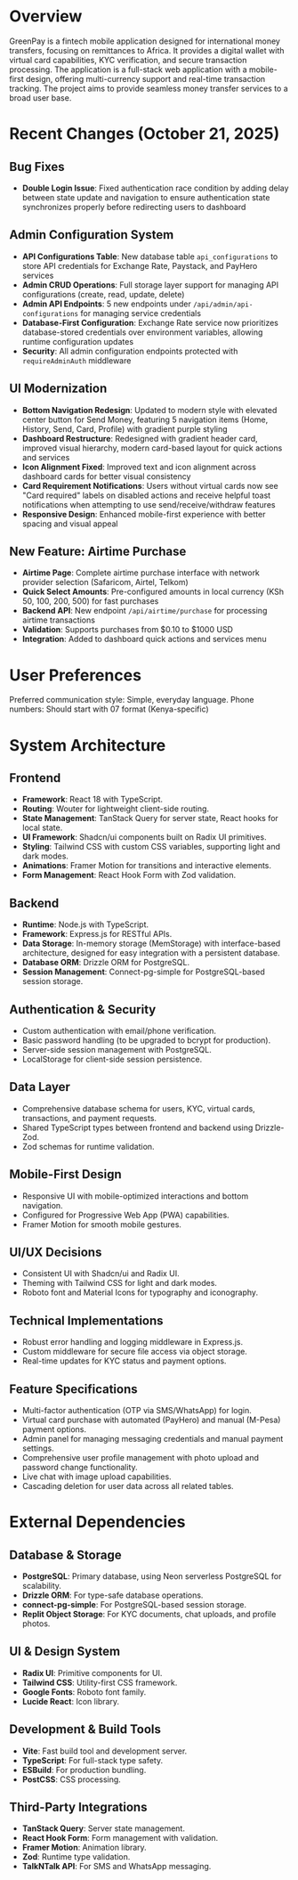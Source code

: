 # Overview

GreenPay is a fintech mobile application designed for international money transfers, focusing on remittances to Africa. It provides a digital wallet with virtual card capabilities, KYC verification, and secure transaction processing. The application is a full-stack web application with a mobile-first design, offering multi-currency support and real-time transaction tracking. The project aims to provide seamless money transfer services to a broad user base.

# Recent Changes (October 21, 2025)

## Bug Fixes
- **Double Login Issue**: Fixed authentication race condition by adding delay between state update and navigation to ensure authentication state synchronizes properly before redirecting users to dashboard

## Admin Configuration System
- **API Configurations Table**: New database table `api_configurations` to store API credentials for Exchange Rate, Paystack, and PayHero services
- **Admin CRUD Operations**: Full storage layer support for managing API configurations (create, read, update, delete)
- **Admin API Endpoints**: 5 new endpoints under `/api/admin/api-configurations` for managing service credentials
- **Database-First Configuration**: Exchange Rate service now prioritizes database-stored credentials over environment variables, allowing runtime configuration updates
- **Security**: All admin configuration endpoints protected with `requireAdminAuth` middleware

## UI Modernization
- **Bottom Navigation Redesign**: Updated to modern style with elevated center button for Send Money, featuring 5 navigation items (Home, History, Send, Card, Profile) with gradient purple styling
- **Dashboard Restructure**: Redesigned with gradient header card, improved visual hierarchy, modern card-based layout for quick actions and services
- **Icon Alignment Fixed**: Improved text and icon alignment across dashboard cards for better visual consistency
- **Card Requirement Notifications**: Users without virtual cards now see "Card required" labels on disabled actions and receive helpful toast notifications when attempting to use send/receive/withdraw features
- **Responsive Design**: Enhanced mobile-first experience with better spacing and visual appeal

## New Feature: Airtime Purchase
- **Airtime Page**: Complete airtime purchase interface with network provider selection (Safaricom, Airtel, Telkom)
- **Quick Select Amounts**: Pre-configured amounts in local currency (KSh 50, 100, 200, 500) for fast purchases
- **Backend API**: New endpoint `/api/airtime/purchase` for processing airtime transactions
- **Validation**: Supports purchases from $0.10 to $1000 USD
- **Integration**: Added to dashboard quick actions and services menu

# User Preferences

Preferred communication style: Simple, everyday language.
Phone numbers: Should start with 07 format (Kenya-specific)

# System Architecture

## Frontend
- **Framework**: React 18 with TypeScript.
- **Routing**: Wouter for lightweight client-side routing.
- **State Management**: TanStack Query for server state, React hooks for local state.
- **UI Framework**: Shadcn/ui components built on Radix UI primitives.
- **Styling**: Tailwind CSS with custom CSS variables, supporting light and dark modes.
- **Animations**: Framer Motion for transitions and interactive elements.
- **Form Management**: React Hook Form with Zod validation.

## Backend
- **Runtime**: Node.js with TypeScript.
- **Framework**: Express.js for RESTful APIs.
- **Data Storage**: In-memory storage (MemStorage) with interface-based architecture, designed for easy integration with a persistent database.
- **Database ORM**: Drizzle ORM for PostgreSQL.
- **Session Management**: Connect-pg-simple for PostgreSQL-based session storage.

## Authentication & Security
- Custom authentication with email/phone verification.
- Basic password handling (to be upgraded to bcrypt for production).
- Server-side session management with PostgreSQL.
- LocalStorage for client-side session persistence.

## Data Layer
- Comprehensive database schema for users, KYC, virtual cards, transactions, and payment requests.
- Shared TypeScript types between frontend and backend using Drizzle-Zod.
- Zod schemas for runtime validation.

## Mobile-First Design
- Responsive UI with mobile-optimized interactions and bottom navigation.
- Configured for Progressive Web App (PWA) capabilities.
- Framer Motion for smooth mobile gestures.

## UI/UX Decisions
- Consistent UI with Shadcn/ui and Radix UI.
- Theming with Tailwind CSS for light and dark modes.
- Roboto font and Material Icons for typography and iconography.

## Technical Implementations
- Robust error handling and logging middleware in Express.js.
- Custom middleware for secure file access via object storage.
- Real-time updates for KYC status and payment options.

## Feature Specifications
- Multi-factor authentication (OTP via SMS/WhatsApp) for login.
- Virtual card purchase with automated (PayHero) and manual (M-Pesa) payment options.
- Admin panel for managing messaging credentials and manual payment settings.
- Comprehensive user profile management with photo upload and password change functionality.
- Live chat with image upload capabilities.
- Cascading deletion for user data across all related tables.

# External Dependencies

## Database & Storage
- **PostgreSQL**: Primary database, using Neon serverless PostgreSQL for scalability.
- **Drizzle ORM**: For type-safe database operations.
- **connect-pg-simple**: For PostgreSQL-based session storage.
- **Replit Object Storage**: For KYC documents, chat uploads, and profile photos.

## UI & Design System
- **Radix UI**: Primitive components for UI.
- **Tailwind CSS**: Utility-first CSS framework.
- **Google Fonts**: Roboto font family.
- **Lucide React**: Icon library.

## Development & Build Tools
- **Vite**: Fast build tool and development server.
- **TypeScript**: For full-stack type safety.
- **ESBuild**: For production bundling.
- **PostCSS**: CSS processing.

## Third-Party Integrations
- **TanStack Query**: Server state management.
- **React Hook Form**: Form management with validation.
- **Framer Motion**: Animation library.
- **Zod**: Runtime type validation.
- **TalkNTalk API**: For SMS and WhatsApp messaging.